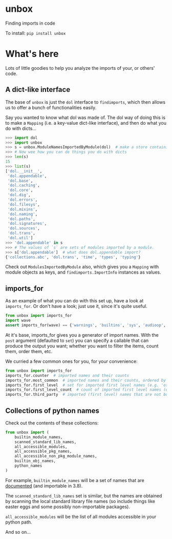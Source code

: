 # unbox
Finding imports in code

To install:	```pip install unbox```

# What's here

Lots of little goodies to help you analyze the imports of your, or others' code. 

## A dict-like interface

The base of `unbox` is just the `dol` interface to `findimports`, which then allows us to 
offer a bunch of functionalities easily. 

Say you wanted to know what dol was made of. 
The dol way of doing this is to make a `Mapping` (i.e. a key-value dict-like interface), 
and then do what you do with dicts...

```python
>>> import dol
>>> import unbox
>>> s = unbox.ModuleNamesImportedByModule(dol)  # make a store containing the modules of the `dol` package
>>> # Now wee how you can do things you do with dicts
>>> len(s)
15
>>> list(s)
['dol.__init__',
 'dol.appendable',
 'dol.base',
 'dol.caching',
 'dol.core',
 'dol.dig',
 'dol.errors',
 'dol.filesys',
 'dol.mixins',
 'dol.naming',
 'dol.paths',
 'dol.signatures',
 'dol.sources',
 'dol.trans',
 'dol.util']
>>> 'dol.appendable' in s
>>> # The values of `s` are sets of modules imported by a module.
>>> s['dol.appendable']  # what does dol.appendable import?
{'collections.abc', 'dol.trans', 'time', 'types', 'typing'}
```

Check out `ModulesImportedByModule` also, which gives you a `Mapping` with module objects 
as keys, and `findimports.ImportInfo` instances as values.

## imports_for

As an example of what you can do with this set up, have a look at `imports_for`. 
Or don't have a look; just use it, since it's quite useful.

```python
from unbox import imports_for 
import wave
assert imports_for(wave) == {'warnings', 'builtins', 'sys', 'audioop', 'chunk', 'struct', 'collections'}
```

At it's base, imports_for gives you a generator of import names. 
With the `post` argument (defaulted to `set`) you can specify a callable that can produce the output 
you want; whether you want to filter the items, count them, order them, etc.

We curried a few common ones for you, for your convenience:

```python
from unbox import imports_for
imports_for.counter  # imported names and their counts
imports_for.most_common  # imported names and their counts, ordered by most common
imports_for.first_level  # set for imported first level names (e.g. 'os' instead of 'os.path.etc.)
imports_for.first_level_count  # count of imported first level names (e.g. 'os' instead of 'os.path.etc.)
imports_for.third_party  # imported (first level) names that are not builtin names (most probably third party packages)"
```

## Collections of python names

Check out the contents of these collections:

```python
from unbox import (
    builtin_module_names,
    scanned_standard_lib_names,
    all_accessible_modules,
    all_accessible_pkg_names,
    all_accessible_non_pkg_module_names,
    builtin_obj_names,
    python_names
)
```

For example, `builtin_module_names` will be a set of names that are 
[documented](`https://docs.python.org/3.8/library/`) (and importable in 3.8). 

The `scanned_standard_lib_names` set is similar, but the names are obtained by scanning 
the local standard library file names (so include things like easter eggs and some possibly non-importable packages).

`all_accessible_modules` will be the list of all modules accessible in your python path.

And so on...


